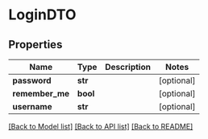 # LoginDTO

## Properties
Name | Type | Description | Notes
------------ | ------------- | ------------- | -------------
**password** | **str** |  | [optional] 
**remember_me** | **bool** |  | [optional] 
**username** | **str** |  | [optional] 

[[Back to Model list]](../README.md#documentation-for-models) [[Back to API list]](../README.md#documentation-for-api-endpoints) [[Back to README]](../README.md)


